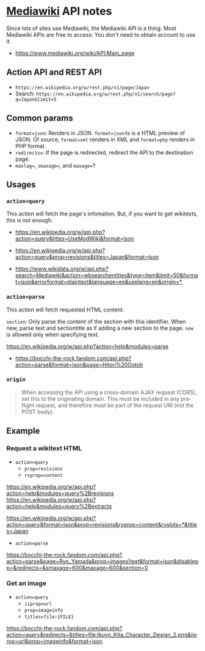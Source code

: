 # [Mediawiki](https://www.mediawiki.org) API notes

Since lots of sites use Mediawiki, the Mediawiki API is a thing. Most Mediawiki APIs are free to access: You don't need to obtain account to use it.

* <https://www.mediawiki.org/wiki/API:Main_page>

## Action API and REST API

* `https://en.wikipedia.org/w/rest.php/v1/page/Japan`
* Search: `https://en.wikipedia.org/w/rest.php/v1/search/page?q=Japan&limit=5`

## Common params

* `format=json`: Renders in JSON. `format=jsonfm` is a HTML preview of JSON. Of source, `format=xml` renders in XML and `format=php` renders in PHP format.
* `redirects=`: If the page is redirected, redirect the API to the destination page. 
* `maxlag=`, `smaxage=`, and `maxage=`?

## Usages

### `action=query`

This action will fetch the page's infomation. But, if you want to get wikitexts, this is not enough.

* <https://en.wikipedia.org/w/api.php?action=query&titles=UseModWiki&format=json>
* <https://en.wikipedia.org/w/api.php?action=query&prop=revisions&titles=Japan&format=json>

* <https://www.wikidata.org/w/api.php?search=Mediawiki&action=wbsearchentities&type=item&limit=50&format=json&errorformat=plaintext&language=en&uselang=en&origin=*>

### `action=parse`

This action will fetch requested HTML content.

`section`: Only parse the content of the section with this identifier. When new, parse text and sectiontitle as if adding a new section to the page. `new` is allowed only when specifying text.

https://en.wikipedia.org/w/api.php?action=help&modules=parse

* <https://bocchi-the-rock.fandom.com/api.php?action=parse&format=json&page=Hitori%20Gotoh>

### `origin`

> When accessing the API using a cross-domain AJAX request (CORS), set this to the originating domain. This must be included in any pre-flight request, and therefore must be part of the request URI (not the POST body). 

## Example

### Request a wikitext HTML

* `action=query`
    * `prop=revisions`
    * `rvprop=content`

https://en.wikipedia.org/w/api.php?action=help&modules=query%2Brevisions
https://en.wikipedia.org/w/api.php?action=help&modules=query%2Bextracts

https://en.wikipedia.org/w/api.php?action=query&format=json&prop=revisions&rvprop=content&rvslots=*&titles=Japan

* `action=parse`

https://bocchi-the-rock.fandom.com/api.php?action=parse&page=Ryo_Yamada&prop=images|text&format=json&disablepp=&redirects=&smaxage=600&maxage=600&section=0

### Get an image

* `action=query`
    * `iiprop=url`
    * `prop=imageinfo`
    * `titles=file:{FILE}`

https://bocchi-the-rock.fandom.com/api.php?action=query&redirects=&titles=file:Ikuyo_Kita_Character_Design_2.png&iiprop=url&prop=imageinfo&format=json

